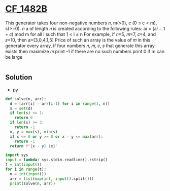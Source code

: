 # [CF_1482B](https://codeforces.com/contest/1482/B)

This generator takes four non-negative numbers 𝑛, m(>0), c (0 ≤ c < m), s(>=0). 𝑛
a of length 𝑛 is created according to the following rules:
  a𝑖 = (a𝑖 − 1 + 𝑐) mod m for all i such that 1 < i ≤ n
  For example, if 𝑛=5, 𝑚=7, 𝑐=4, and 𝑠=10, then 𝑎=[3,0,4,1,5]
Price of such an array is the value of 𝑚 in this generator
every array, if four numbers 𝑛, 𝑚, 𝑐, 𝑠 that generate this array exists then maximize 𝑚
print -1 if there are no such numbers
print 0 if m can be large

```txt

```

## Solution

* py

```py
def solve(n, arr):
  d = [arr[i] - arr[i-1] for i in range(1, n)]
  s = set(d)
  if len(s) <= 1:
    return 0
  if len(s) >= 3:
    return -1
  x, y = max(s), min(s)
  if x <= 0 or y >= 0 or x - y <= max(arr):
    return -1
  return f"{x - y} {x}"

import sys
input = lambda: sys.stdin.readline().rstrip()
t = int(input())
for i in range(t):
  n = int(input())
  arr = list(map(int, input().split()))
  print(solve(n, arr))
```
